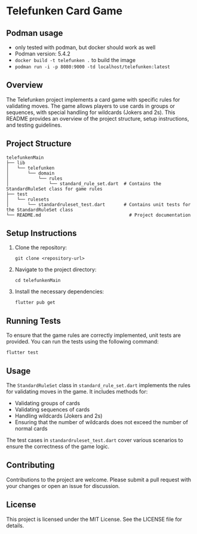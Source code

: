 # Telefunken Card Game

## Podman usage
- only tested with podman, but docker should work as well
- Podman version: 5.4.2
- `docker build -t telefunken .` to build the image
- `podman run -i -p 8080:9000 -td localhost/telefunken:latest`

## Overview
The Telefunken project implements a card game with specific rules for validating moves. The game allows players to use cards in groups or sequences, with special handling for wildcards (Jokers and 2s). This README provides an overview of the project structure, setup instructions, and testing guidelines.

## Project Structure
```
telefunkenMain
├── lib
│   └── telefunken
│       └── domain
│           └── rules
│               └── standard_rule_set.dart  # Contains the StandardRuleSet class for game rules
├── test
│   └── rulesets
│       └── standardruleset_test.dart       # Contains unit tests for the StandardRuleSet class
└── README.md                                 # Project documentation
```

## Setup Instructions
1. Clone the repository:
   ```
   git clone <repository-url>
   ```
2. Navigate to the project directory:
   ```
   cd telefunkenMain
   ```
3. Install the necessary dependencies:
   ```
   flutter pub get
   ```

## Running Tests
To ensure that the game rules are correctly implemented, unit tests are provided. You can run the tests using the following command:
```
flutter test
```

## Usage
The `StandardRuleSet` class in `standard_rule_set.dart` implements the rules for validating moves in the game. It includes methods for:
- Validating groups of cards
- Validating sequences of cards
- Handling wildcards (Jokers and 2s)
- Ensuring that the number of wildcards does not exceed the number of normal cards

The test cases in `standardruleset_test.dart` cover various scenarios to ensure the correctness of the game logic.

## Contributing
Contributions to the project are welcome. Please submit a pull request with your changes or open an issue for discussion.

## License
This project is licensed under the MIT License. See the LICENSE file for details.
